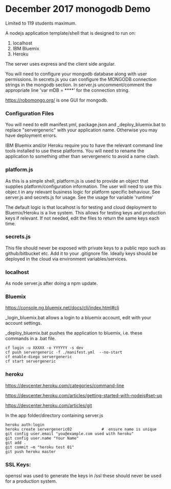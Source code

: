# December 2017 monogodb Demo

Limited to 119 students maximum.

A nodejs application template/shell that is designed to run on:

1. localhost   
2. IBM Bluemix 
3. Heroku

The server uses express and the client side angular.


You will need to configure your mongodb database along with user permissions. In secrets.js you can configure the MONGODB connection strings in the mongodb section. In server.js uncomment/comment the appropriate line 'var mDB = ****' for the connection string.

https://robomongo.org/ is one GUI for mongodb.

### Configuration Files

You will need to edit manifest.yml, package.json and _deploy_bluemix.bat to replace "servergeneric" with your application name.
Otherwise you may have deployment errors.

IBM Bluemix and/or Heroku require you to have the relevant command line tools installed to use these platforms.
You will need to rename the application to something other than servergeneric to avoid a name clash.
 
### platform.js 
As this is a simple shell, platform.js is used to provide an object that supplies platform/configuration information.
The user will need to use this objec.t in any relevant business logic for platform specific behaviour. See server.js and secrets.js for usage.
See the usage for variable 'runtime'

The default logic is that localhost is for testing and cloud deployment to Bluemix/Heroku is a live system.
This allows for testing keys and production keys if relevant. If not needed, edit the files to return the same keys each time.

### secrets.js
This file should never be exposed with private keys to a public repo such as github/bitbucket etc.
Add it to your .gitignore file.
Ideally keys should be deployed in the cloud via environment variables/services.

### localhost

As node server.js after doing a npm update. 

### Bluemix

https://console.ng.bluemix.net/docs/cli/index.html#cli

_login_bluemix.bat allows a login to a bluemix account, edit with your account settings.

_deploy_bluemix.bat pushes the application to bluemix, i.e. these commands in a .bat file.

    cf login -u XXXXX -o YYYYYY -s dev
	cf push servergeneric -f ./manifest.yml  --no-start
	cf enable-diego servergeneric
	cf start servergeneric
	
### heroku

https://devcenter.heroku.com/categories/command-line

https://devcenter.heroku.com/articles/getting-started-with-nodejs#set-up 

https://devcenter.heroku.com/articles/git
 
In the app folder/directory containing server.js

    heroku auth:login
    heroku create servergeneric02             #  ensure name is unique
    git config user.email "you@example.com used with heroku"
    git config user.name "Your Name"  
    git add .  
    git commit –m "heroku test 01" 
    git push heroku master	 


### SSL Keys:

openssl was used to generate the keys in /ssl these should never be used for a production system.
 
 